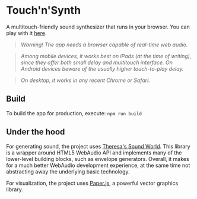 # Touch'n'Synth
A multitouch-friendly sound synthesizer that runs in your browser. You can play with it [here](http://dmitru.github.io/touch-n-synth/). 

> *Warning! The app needs a browser capable of real-time web audio.*

> *Among mobile devices, it works best on iPads (at the time of writing), since they offer both small delay and multitouch interface.*
> *On Android devices beware of the usually higher touch-to-play delay.*

> *On desktop, it works in any recent Chrome or Safari.*

## Build

To build the app for production, execute:
`npm run build`

## Under the hood

For generating sound, the project uses [Theresa's Sound World](http://theresassoundworld.com/). This library is a wrapper around HTML5 WebAudio API and implements many of the lower-level building blocks, such as envelope generators. Overall, it makes for a much better WebAudio development experience, at the same time not abstracting away the underlying basic technology.

For visualization, the project uses [Paper.js](http://paperjs.org/), a powerful vector graphics library.
